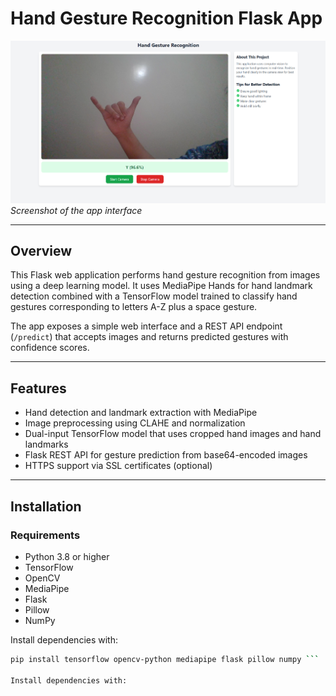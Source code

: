 # Hand Gesture Recognition Flask App

![App Preview](1.png)  
*Screenshot of the app interface*

---

## Overview

This Flask web application performs hand gesture recognition from images using a deep learning model. It uses MediaPipe Hands for hand landmark detection combined with a TensorFlow model trained to classify hand gestures corresponding to letters A-Z plus a space gesture.

The app exposes a simple web interface and a REST API endpoint (`/predict`) that accepts images and returns predicted gestures with confidence scores.

---

## Features

- Hand detection and landmark extraction with MediaPipe
- Image preprocessing using CLAHE and normalization
- Dual-input TensorFlow model that uses cropped hand images and hand landmarks
- Flask REST API for gesture prediction from base64-encoded images
- HTTPS support via SSL certificates (optional)

---

## Installation

### Requirements

- Python 3.8 or higher  
- TensorFlow  
- OpenCV  
- MediaPipe  
- Flask  
- Pillow  
- NumPy

Install dependencies with:

```bash
pip install tensorflow opencv-python mediapipe flask pillow numpy ```

Install dependencies with:

